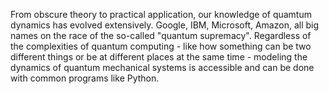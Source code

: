 From obscure theory to practical application, our knowledge of quamtum dynamics has evolved extensively.
Google, IBM, Microsoft, Amazon, all big names on the race of the so-called "quantum supremacy".
Regardless of the complexities of quantum computing - like how something can be two different things or be at different places at the same time - modeling the dynamics of quantum mechanical systems is accessible and can be done with common programs like Python.
